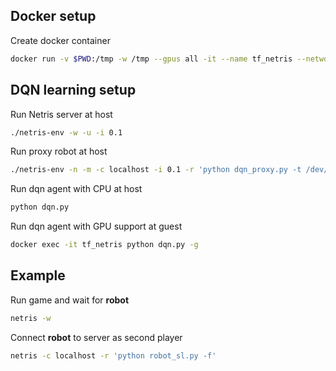 ## Docker setup
Create docker container
```bash
docker run -v $PWD:/tmp -w /tmp --gpus all -it --name tf_netris --network host tensorflow/tensorflow:latest-gpu-py3
```

## DQN learning setup
Run Netris server at host
```bash
./netris-env -w -u -i 0.1
```

Run proxy robot at host
```bash
./netris-env -n -m -c localhost -i 0.1 -r 'python dqn_proxy.py -t /dev/pts/3'
```

Run dqn agent with CPU at host
```bash
python dqn.py
```

Run dqn agent with GPU support at guest
```bash
docker exec -it tf_netris python dqn.py -g
```

## Example
Run game and wait for **robot**
```bash
netris -w
```
Connect **robot** to server as second player
```bash
netris -c localhost -r 'python robot_sl.py -f'
```
